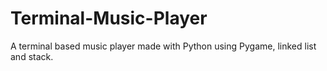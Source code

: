 # Terminal-Music-Player
A terminal based music player made with Python using Pygame, linked list and stack.
